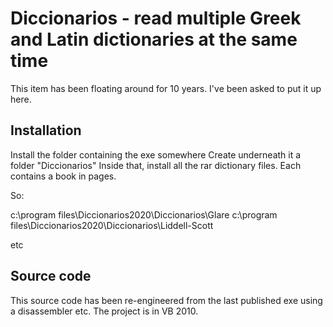 Diccionarios - read multiple Greek and Latin dictionaries at the same time
==========================================================================

This item has been floating around for 10 years.  I've been asked to put it up here.

Installation
------------

Install the folder containing the exe somewhere
Create underneath it a folder "Diccionarios"
Inside that, install all the rar dictionary files.  Each contains a book in pages.

So:

c:\program files\Diccionarios2020\Diccionarios\Glare
c:\program files\Diccionarios2020\Diccionarios\Liddell-Scott

etc

Source code
-----------

This source code has been re-engineered from the last published exe using a disassembler etc.
The project is in VB 2010.